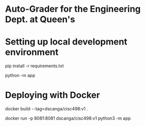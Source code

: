 # Auto-Grader for the Engineering Dept. at Queen's


# Setting up local development environment
pip install -r requirements.txt

python -m app


# Deploying with Docker
docker build --tag=dscanga/cisc498:v1 .   

docker run -p 8081:8081 dscanga/cisc498:v1 python3 -m app

